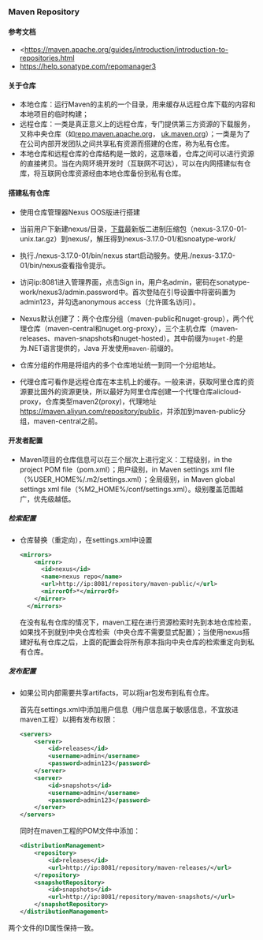 ### Maven Repository

#### 参考文档

* <https://maven.apache.org/guides/introduction/introduction-to-repositories.html
* <https://help.sonatype.com/repomanager3>

#### 关于仓库

* 本地仓库：运行Maven的主机的一个目录，用来缓存从远程仓库下载的内容和本地项目的临时构建； 
* 远程仓库：一类是真正意义上的远程仓库，专门提供第三方资源的下载服务，又称中央仓库（如[repo.maven.apache.org](http://repo.maven.apache.org/maven2/)， [uk.maven.org](http://uk.maven.org/maven2/)）；一类是为了在公司内部开发团队之间共享私有资源而搭建的仓库，称为私有仓库。
* 本地仓库和远程仓库的仓库结构是一致的，这意味着，仓库之间可以进行资源的直接拷贝。当在内网环境开发时（互联网不可达），可以在内网搭建似有仓库，将互联网仓库资源经由本地仓库备份到私有仓库。


#### 搭建私有仓库

* 使用仓库管理器Nexus OOS版进行搭建

* 当前用户下新建nexus/目录，[下载](https://help.sonatype.com/repomanager3/download)最新版二进制压缩包（nexus-3.17.0-01-unix.tar.gz）到nexus/，解压得到nexus-3.17.0-01/和snoatype-work/
* 执行./nexus-3.17.0-01/bin/nexus start启动服务。使用./nexus-3.17.0-01/bin/nexus查看指令提示。
* 访问ip:8081进入管理界面，点击Sign in，用户名admin，密码在sonatype-work/nexus3/admin.password中。首次登陆在引导设置中将密码置为admin123，并勾选anonymous access（允许匿名访问）。
* Nexus默认创建了：两个仓库分组（maven-public和nuget-group），两个代理仓库（maven-central和nuget.org-proxy），三个主机仓库（maven-releases、maven-snapshots和nuget-hosted）。其中前缀为`nuget-`的是为.NET语言提供的，Java 开发使用`maven-`前缀的。
* 仓库分组的作用是将组内的多个仓库地址统一到同一个分组地址。
* 代理仓库可看作是远程仓库在本主机上的缓存。一般来讲，获取阿里仓库的资源要比国外的资源更快，所以最好为阿里仓库创建一个代理仓库alicloud-proxy，仓库类型maven2(proxy)，代理地址<https://maven.aliyun.com/repository/public>，并添加到maven-public分组，maven-central之前。

#### 开发者配置

- Maven项目的仓库信息可以在三个层次上进行定义：工程级别，in the project POM file（pom.xml）；用户级别，in Maven settings xml file（%USER_HOME%/.m2/settings.xml）；全局级别，in Maven global settings xml file（%M2_HOME%/conf/settings.xml）。级别覆盖范围越广，优先级越低。

##### 检索配置

- 仓库替换（重定向），在settings.xml中设置

  ```xml
  <mirrors>
      <mirror>
        <id>nexus</id>
        <name>nexus repo</name>
        <url>http://ip:8081/repository/maven-public/</url>
        <mirrorOf>*</mirrorOf>        
      </mirror>
    </mirrors>
  ```

  在没有私有仓库的情况下，maven工程在进行资源检索时先到本地仓库检索，如果找不到就到中央仓库检索（中央仓库不需要显式配置）；当使用nexus搭建好私有仓库之后，上面的配置会将所有原本指向中央仓库的检索重定向到私有仓库。


##### 发布配置

- 如果公司内部需要共享artifacts，可以将jar包发布到私有仓库。

  首先在settings.xml中添加用户信息（用户信息属于敏感信息，不宜放进maven工程）以拥有发布权限：

  ```xml
  <servers>
      <server>
          <id>releases</id>
          <username>admin</username>
          <password>admin123</password>
      </server>
      <server>
          <id>snapshots</id>
          <username>admin</username>
          <password>admin123</password>
      </server>
  </servers>
  ```

  同时在maven工程的POM文件中添加：

  ```xml
  <distributionManagement>
      <repository>
          <id>releases</id>
          <url>http://ip:8081/repository/maven-releases/</url>
      </repository>
      <snapshotRepository>
          <id>snapshots</id>
          <url>http://ip:8081/repository/maven-snapshots/</url>
      </snapshotRepository>
  </distributionManagement>
  ```

两个文件的ID属性保持一致。